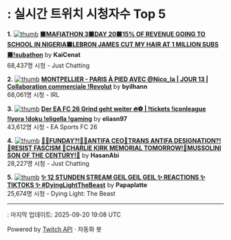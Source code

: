 # : 실시간 트위치 시청자수 Top 5

**1.** [![thumb](https://static-cdn.jtvnw.net/previews-ttv/live_user_kaicenat-320x180.jpg)](https://twitch.tv/KaiCenat)
**[🟩MAFIATHON 3🟩DAY 20🟩15% OF REVENUE GOING TO SCHOOL IN NIGERIA🟩LEBRON JAMES CUT MY HAIR AT 1 MILLION SUBS🟩!subathon](https://twitch.tv/KaiCenat)** by **KaiCenat**<br>68,437명 시청  - Just Chatting

**2.** [![thumb](https://static-cdn.jtvnw.net/previews-ttv/live_user_byilhann-320x180.jpg)](https://twitch.tv/byilhann)
**[MONTPELLIER - PARIS À PIED AVEC @Nico_la | JOUR 13 | Collaboration commerciale !Revolut](https://twitch.tv/byilhann)** by **byilhann**<br>68,061명 시청  - IRL

**3.** [![thumb](https://static-cdn.jtvnw.net/previews-ttv/live_user_eliasn97-320x180.jpg)](https://twitch.tv/eliasn97)
**[Der EA FC 26 Grind geht weiter 🔥⚽️ | !tickets  !iconleague !lyora !doku !eligella !gaming](https://twitch.tv/eliasn97)** by **eliasn97**<br>43,612명 시청  - EA Sports FC 26

**4.** [![thumb](https://static-cdn.jtvnw.net/previews-ttv/live_user_hasanabi-320x180.jpg)](https://twitch.tv/HasanAbi)
**[🙅‍♂️FUNDAY?!🙅‍♂️ANTIFA CEO🚨TRANS ANTIFA DESIGNATION?!🚨RESIST FASCISM 🚨CHARLIE KIRK MEMORIAL TOMORROW!🚨MUSSOLINI SON OF THE CENTURY!🚨](https://twitch.tv/HasanAbi)** by **HasanAbi**<br>28,227명 시청  - Just Chatting

**5.** [![thumb](https://static-cdn.jtvnw.net/previews-ttv/live_user_papaplatte-320x180.jpg)](https://twitch.tv/Papaplatte)
**[✨ 12 STUNDEN STREAM GEIL GEIL GEIL ✨ REACTIONS ✨ TIKTOKS ✨ #DyingLightTheBeast](https://twitch.tv/Papaplatte)** by **Papaplatte**<br>25,674명 시청  - Dying Light: The Beast


---
: 마지막 업데이트: 2025-09-20 19:08 UTC

Powered by [Twitch API](https://dev.twitch.tv/docs/api/reference) · 자동화 봇